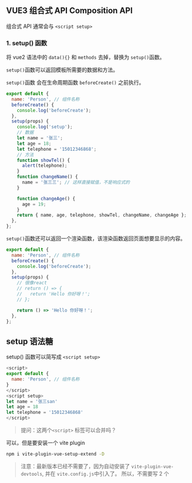 ## VUE3 组合式 API Composition API

组合式 API 通常会与 `<script setup>`

### 1. setup() 函数

将 vue2 语法中的 `data(){}` 和 `methods` 去掉，替换为 `setup()`函数。

`setup()`函数可以返回模板所需要的数据和方法。

`setup()`函数 会在生命周期函数 `beforeCreate()` 之前执行。

```js
export default {
  name: 'Person', // 组件名称
  beforeCreate() {
    console.log('beforeCreate');
  },
  setup(props) {
    console.log('setup');
    // 数据
    let name = '张三';
    let age = 18;
    let telephone = '15012346868';
    // 方法
    function showTel() {
      alert(telephone);
    }
    function changeName() {
      name = '张三三'; // 这样直接赋值，不是响应式的
    }

    function changeAge() {
      age = 19;
    }
    return { name, age, telephone, showTel, changeName, changeAge };
  },
};
```

`setup()`函数还可以返回一个渲染函数，该渲染函数返回页面想要显示的内容。

```js
export default {
  name: 'Person', // 组件名称
  beforeCreate() {
    console.log('beforeCreate');
  },
  setup(props) {
    // 很像react
    // return () => {
    //   return 'Hello 你好呀！';
    // };

    return () => 'Hello 你好呀！';
  },
};
```

## setup 语法糖

setup() 函数可以简写成 `<script setup>`

```js
<script>
export default {
  name: 'Person', // 组件名称
}
</script>
<script setup>
let name = '张三san'
let age = 18
let telephone = '15012346868'
</script>
```

> 提问：这两个`<script>` 标签可以合并吗？

可以，但是要安装一个 vite plugin

```bash
npm i vite-plugin-vue-setup-extend -D
```

> 注意：最新版本已经不需要了，因为自动安装了 `vite-plugin-vue-devtools`, 并在 `vite.config.js`中引入了。
> 所以，不需要写 2 个<script> 标签了。

## 响应式数据 ref

给需要响应式的数据，用 `ref()` 包一下。

```js
<script setup>
import { ref } from 'vue';
// 数据
let name = ref('张三');
let age = ref(18);
let telephone = '15012346868'

// 方法
function showTel() {
  alert(telephone);
}
function changeName() {
  name.value = '张三三'; // 这样直接赋值，不是响应式的
}

function changeAge() {
  age.value += 1;
}
</script>
```
